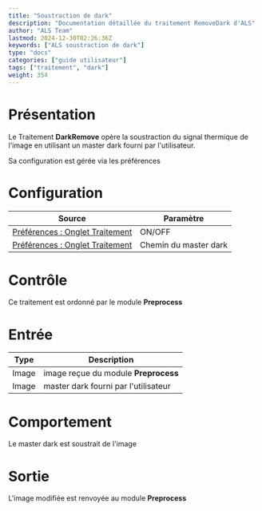 ```yaml
---
title: "Soustraction de dark"
description: "Documentation détaillée du traitement RemoveDark d'ALS"
author: "ALS Team"
lastmod: 2024-12-30T02:26:36Z
keywords: ["ALS soustraction de dark"]
type: "docs"
categories: ["guide utilisateur"] 
tags: ["traitement", "dark"]
weight: 354
---
```


# Présentation

Le Traitement **DarkRemove** opère la soustraction du signal thermique de l'image en utilisant un master dark
fourni par l'utilisateur.

Sa configuration est gérée via les préférences

# Configuration


| Source                                                                         | Paramètre             |
|--------------------------------------------------------------------------------|-----------------------|
| [Préférences : Onglet Traitement](../../../preferences/processing/#dark-remove) | ON/OFF                |  
| [Préférences : Onglet Traitement](../../../preferences/processing/#dark-remove) | Chemin du master dark |  

# Contrôle

Ce traitement est ordonné par le module **Preprocess**

# Entrée

| Type  | Description                                  |
|-------|----------------------------------------------|
| Image | image reçue du module **Preprocess** |
| Image | master dark fourni par l'utilisateur          |


# Comportement

Le master dark est soustrait de l'image

# Sortie

L'image modifiée est renvoyée au module **Preprocess**
